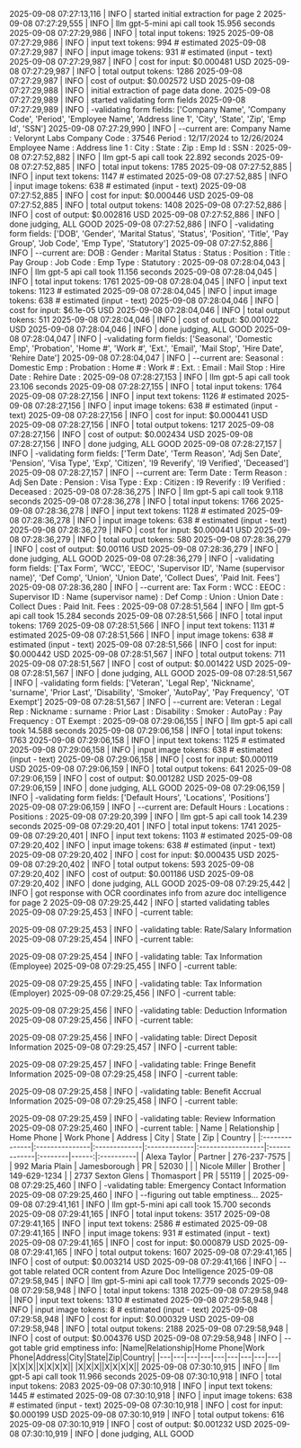 2025-09-08 07:27:13,116 | INFO | started initial extraction for page 2
2025-09-08 07:27:29,555 | INFO | llm gpt-5-mini api call took 15.956 seconds
2025-09-08 07:27:29,986 | INFO | total input tokens: 1925
2025-09-08 07:27:29,986 | INFO | input text tokens: 994 # estimated
2025-09-08 07:27:29,987 | INFO | input image tokens: 931 # estimated (input - text)
2025-09-08 07:27:29,987 | INFO | cost for input: $0.000481 USD
2025-09-08 07:27:29,987 | INFO | total output tokens: 1286
2025-09-08 07:27:29,987 | INFO | cost of output: $0.002572 USD
2025-09-08 07:27:29,988 | INFO | initial extraction of page data done.
2025-09-08 07:27:29,989 | INFO | started validating form fields
2025-09-08 07:27:29,989 | INFO | -validating form fields: ['Company Name', 'Company Code', 'Period', 'Employee Name', 'Address line 1', 'City', 'State', 'Zip', 'Emp Id', 'SSN']
2025-09-08 07:27:29,990 | INFO | --current are:
Company Name : Velorynt Labs
Company Code : 37546
Period : 12/17/2024 to 12/26/2024
Employee Name : 
Address line 1 : 
City : 
State : 
Zip : 
Emp Id : 
SSN : 
2025-09-08 07:27:52,882 | INFO | llm gpt-5 api call took 22.892 seconds
2025-09-08 07:27:52,885 | INFO | total input tokens: 1785
2025-09-08 07:27:52,885 | INFO | input text tokens: 1147 # estimated
2025-09-08 07:27:52,885 | INFO | input image tokens: 638 # estimated (input - text)
2025-09-08 07:27:52,885 | INFO | cost for input: $0.000446 USD
2025-09-08 07:27:52,885 | INFO | total output tokens: 1408
2025-09-08 07:27:52,886 | INFO | cost of output: $0.002816 USD
2025-09-08 07:27:52,886 | INFO | done judging, ALL GOOD
2025-09-08 07:27:52,886 | INFO | -validating form fields: ['DOB', 'Gender', 'Marital Status', 'Status', 'Position', 'Title', 'Pay Group', 'Job Code', 'Emp Type', 'Statutory']
2025-09-08 07:27:52,886 | INFO | --current are:
DOB : 
Gender : 
Marital Status : 
Status : 
Position : 
Title : 
Pay Group : 
Job Code : 
Emp Type : 
Statutory : 
2025-09-08 07:28:04,043 | INFO | llm gpt-5 api call took 11.156 seconds
2025-09-08 07:28:04,045 | INFO | total input tokens: 1761
2025-09-08 07:28:04,045 | INFO | input text tokens: 1123 # estimated
2025-09-08 07:28:04,045 | INFO | input image tokens: 638 # estimated (input - text)
2025-09-08 07:28:04,046 | INFO | cost for input: $6.1e-05 USD
2025-09-08 07:28:04,046 | INFO | total output tokens: 511
2025-09-08 07:28:04,046 | INFO | cost of output: $0.001022 USD
2025-09-08 07:28:04,046 | INFO | done judging, ALL GOOD
2025-09-08 07:28:04,047 | INFO | -validating form fields: ['Seasonal', 'Domestic Emp', 'Probation', 'Home #', 'Work #', 'Ext.', 'Email', 'Mail Stop', 'Hire Date', 'Rehire Date']
2025-09-08 07:28:04,047 | INFO | --current are:
Seasonal : 
Domestic Emp : 
Probation : 
Home # : 
Work # : 
Ext. : 
Email : 
Mail Stop : 
Hire Date : 
Rehire Date : 
2025-09-08 07:28:27,153 | INFO | llm gpt-5 api call took 23.106 seconds
2025-09-08 07:28:27,155 | INFO | total input tokens: 1764
2025-09-08 07:28:27,156 | INFO | input text tokens: 1126 # estimated
2025-09-08 07:28:27,156 | INFO | input image tokens: 638 # estimated (input - text)
2025-09-08 07:28:27,156 | INFO | cost for input: $0.000441 USD
2025-09-08 07:28:27,156 | INFO | total output tokens: 1217
2025-09-08 07:28:27,156 | INFO | cost of output: $0.002434 USD
2025-09-08 07:28:27,156 | INFO | done judging, ALL GOOD
2025-09-08 07:28:27,157 | INFO | -validating form fields: ['Term Date', 'Term Reason', 'Adj Sen Date', 'Pension', 'Visa Type', 'Exp', 'Citizen', 'I9 Reverify', 'I9 Verified', 'Deceased']
2025-09-08 07:28:27,157 | INFO | --current are:
Term Date : 
Term Reason : 
Adj Sen Date : 
Pension : 
Visa Type : 
Exp : 
Citizen : 
I9 Reverify : 
I9 Verified : 
Deceased : 
2025-09-08 07:28:36,275 | INFO | llm gpt-5 api call took 9.118 seconds
2025-09-08 07:28:36,278 | INFO | total input tokens: 1766
2025-09-08 07:28:36,278 | INFO | input text tokens: 1128 # estimated
2025-09-08 07:28:36,278 | INFO | input image tokens: 638 # estimated (input - text)
2025-09-08 07:28:36,279 | INFO | cost for input: $0.000441 USD
2025-09-08 07:28:36,279 | INFO | total output tokens: 580
2025-09-08 07:28:36,279 | INFO | cost of output: $0.00116 USD
2025-09-08 07:28:36,279 | INFO | done judging, ALL GOOD
2025-09-08 07:28:36,279 | INFO | -validating form fields: ['Tax Form', 'WCC', 'EEOC', 'Supervisor ID', 'Name (supervisor name)', 'Def Comp', 'Union', 'Union Date', 'Collect Dues', 'Paid Init. Fees']
2025-09-08 07:28:36,280 | INFO | --current are:
Tax Form : 
WCC : 
EEOC : 
Supervisor ID : 
Name (supervisor name) : 
Def Comp : 
Union : 
Union Date : 
Collect Dues : 
Paid Init. Fees : 
2025-09-08 07:28:51,564 | INFO | llm gpt-5 api call took 15.284 seconds
2025-09-08 07:28:51,566 | INFO | total input tokens: 1769
2025-09-08 07:28:51,566 | INFO | input text tokens: 1131 # estimated
2025-09-08 07:28:51,566 | INFO | input image tokens: 638 # estimated (input - text)
2025-09-08 07:28:51,566 | INFO | cost for input: $0.000442 USD
2025-09-08 07:28:51,567 | INFO | total output tokens: 711
2025-09-08 07:28:51,567 | INFO | cost of output: $0.001422 USD
2025-09-08 07:28:51,567 | INFO | done judging, ALL GOOD
2025-09-08 07:28:51,567 | INFO | -validating form fields: ['Veteran', 'Legal Rep', 'Nickname', 'surname', 'Prior Last', 'Disability', 'Smoker', 'AutoPay', 'Pay Frequency', 'OT Exempt']
2025-09-08 07:28:51,567 | INFO | --current are:
Veteran : 
Legal Rep : 
Nickname : 
surname : 
Prior Last : 
Disability : 
Smoker : 
AutoPay : 
Pay Frequency : 
OT Exempt : 
2025-09-08 07:29:06,155 | INFO | llm gpt-5 api call took 14.588 seconds
2025-09-08 07:29:06,158 | INFO | total input tokens: 1763
2025-09-08 07:29:06,158 | INFO | input text tokens: 1125 # estimated
2025-09-08 07:29:06,158 | INFO | input image tokens: 638 # estimated (input - text)
2025-09-08 07:29:06,158 | INFO | cost for input: $0.000119 USD
2025-09-08 07:29:06,159 | INFO | total output tokens: 641
2025-09-08 07:29:06,159 | INFO | cost of output: $0.001282 USD
2025-09-08 07:29:06,159 | INFO | done judging, ALL GOOD
2025-09-08 07:29:06,159 | INFO | -validating form fields: ['Default Hours', 'Locations', 'Positions']
2025-09-08 07:29:06,159 | INFO | --current are:
Default Hours : 
Locations : 
Positions : 
2025-09-08 07:29:20,399 | INFO | llm gpt-5 api call took 14.239 seconds
2025-09-08 07:29:20,401 | INFO | total input tokens: 1741
2025-09-08 07:29:20,401 | INFO | input text tokens: 1103 # estimated
2025-09-08 07:29:20,402 | INFO | input image tokens: 638 # estimated (input - text)
2025-09-08 07:29:20,402 | INFO | cost for input: $0.000435 USD
2025-09-08 07:29:20,402 | INFO | total output tokens: 593
2025-09-08 07:29:20,402 | INFO | cost of output: $0.001186 USD
2025-09-08 07:29:20,402 | INFO | done judging, ALL GOOD
2025-09-08 07:29:25,442 | INFO | got response with OCR coordinates info from azure doc intelligence for page 2
2025-09-08 07:29:25,442 | INFO | started validating tables
2025-09-08 07:29:25,453 | INFO | -current table:

2025-09-08 07:29:25,453 | INFO | -validating table: Rate/Salary Information
2025-09-08 07:29:25,454 | INFO | -current table:

2025-09-08 07:29:25,454 | INFO | -validating table: Tax Information (Employee)
2025-09-08 07:29:25,455 | INFO | -current table:

2025-09-08 07:29:25,455 | INFO | -validating table: Tax Information (Employer)
2025-09-08 07:29:25,456 | INFO | -current table:

2025-09-08 07:29:25,456 | INFO | -validating table: Deduction Information
2025-09-08 07:29:25,456 | INFO | -current table:

2025-09-08 07:29:25,456 | INFO | -validating table: Direct Deposit Information
2025-09-08 07:29:25,457 | INFO | -current table:

2025-09-08 07:29:25,457 | INFO | -validating table: Fringe Benefit Information
2025-09-08 07:29:25,458 | INFO | -current table:

2025-09-08 07:29:25,458 | INFO | -validating table: Benefit Accrual Information
2025-09-08 07:29:25,458 | INFO | -current table:

2025-09-08 07:29:25,459 | INFO | -validating table: Review Information
2025-09-08 07:29:25,460 | INFO | -current table:
| Name          | Relationship   | Home Phone   | Work Phone   | Address           | City         | State   |   Zip | Country   |
|:--------------|:---------------|:-------------|:-------------|:------------------|:-------------|:--------|------:|:----------|
| Alexa Taylor  | Partner        | 276-237-7575 |              | 992 Maria Plain   | Jamesborough | PR      | 52030 |           |
| Nicole Miller | Brother        | 149-629-1234 |              | 2737 Sexton Glens | Thomasport   | PR      | 55119 |           |
2025-09-08 07:29:25,460 | INFO | -validating table: Emergency Contact Information
2025-09-08 07:29:25,460 | INFO | --figuring out table emptiness...
2025-09-08 07:29:41,161 | INFO | llm gpt-5-mini api call took 15.700 seconds
2025-09-08 07:29:41,165 | INFO | total input tokens: 3517
2025-09-08 07:29:41,165 | INFO | input text tokens: 2586 # estimated
2025-09-08 07:29:41,165 | INFO | input image tokens: 931 # estimated (input - text)
2025-09-08 07:29:41,165 | INFO | cost for input: $0.000879 USD
2025-09-08 07:29:41,165 | INFO | total output tokens: 1607
2025-09-08 07:29:41,165 | INFO | cost of output: $0.003214 USD
2025-09-08 07:29:41,166 | INFO | --got table related OCR content from Azure Doc Intelligence
2025-09-08 07:29:58,945 | INFO | llm gpt-5-mini api call took 17.779 seconds
2025-09-08 07:29:58,948 | INFO | total input tokens: 1318
2025-09-08 07:29:58,948 | INFO | input text tokens: 1310 # estimated
2025-09-08 07:29:58,948 | INFO | input image tokens: 8 # estimated (input - text)
2025-09-08 07:29:58,948 | INFO | cost for input: $0.000329 USD
2025-09-08 07:29:58,948 | INFO | total output tokens: 2188
2025-09-08 07:29:58,948 | INFO | cost of output: $0.004376 USD
2025-09-08 07:29:58,948 | INFO | --got table grid emptiness info:
|Name|Relationship|Home Phone|Work Phone|Address|City|State|Zip|Country|
|---|---|---|---|---|---|---|---|---|
|X|X|X||X|X|X|X||
|X|X|X||X|X|X|X||
2025-09-08 07:30:10,915 | INFO | llm gpt-5 api call took 11.966 seconds
2025-09-08 07:30:10,918 | INFO | total input tokens: 2083
2025-09-08 07:30:10,918 | INFO | input text tokens: 1445 # estimated
2025-09-08 07:30:10,918 | INFO | input image tokens: 638 # estimated (input - text)
2025-09-08 07:30:10,918 | INFO | cost for input: $0.000199 USD
2025-09-08 07:30:10,919 | INFO | total output tokens: 616
2025-09-08 07:30:10,919 | INFO | cost of output: $0.001232 USD
2025-09-08 07:30:10,919 | INFO | done judging, ALL GOOD
